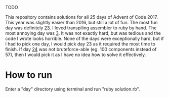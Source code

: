 TODO

This repository contains solutions for all 25 days of Advent of Code 2017. This year was
slightly easier than 2016, but still a lot of fun. The most fun day was definitely
[23](https://github.com/ceribe/advent-of-code-2017/tree/master/23). I loved transpiling
assembler to ruby by hand. The most annoying day was [3](https://github.com/ceribe/advent-of-code-2017/tree/master/3).
It was not exactly hard, but was tedious and the code I wrote looks horrible. None of the days were exceptionally hard,
but if I had to pick one day, I would pick day 23 as it required the most time to finish. If day
[24](https://github.com/ceribe/advent-of-code-2017/tree/master/24) was not bruteforce-able (eg. 100 components instead of 57),
then I would pick it as I have no idea how to solve it effectively.

# How to run

Enter a "day" directory using terminal and run "ruby solution.rb".
